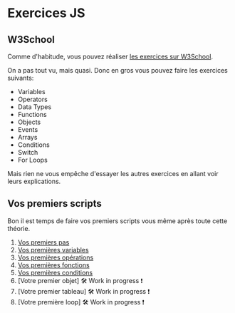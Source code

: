 # Exercices JS

## W3School

Comme d'habitude, vous pouvez réaliser [les exercices sur W3School](https://www.w3schools.com/js/exercise_js.asp).

On a pas tout vu, mais quasi. Donc en gros vous pouvez faire les exercices suivants:

- Variables
- Operators
- Data Types
- Functions
- Objects
- Events
- Arrays
- Conditions
- Switch
- For Loops

Mais rien ne vous empêche d'essayer les autres exercices en allant voir leurs explications.

## Vos premiers scripts

Bon il est temps de faire vos premiers scripts vous même après toute cette théorie. 

1. [Vos premiers pas](exercices/01-ex-js-premiers.md)
2. [Vos premières variables](exercices/02-ex-js-variables.md)
3. [Vos premières opérations](exercices/03-ex-js-operators.md)
4. [Vos premières fonctions](exercices/04-ex-js-functions.md)
5. [Vos premières conditions](exercices/05-ex-js-condition.md)
6. [Votre premier objet] :hammer_and_wrench: Work in progress :exclamation:
7. [Votre premier tableau] :hammer_and_wrench: Work in progress :exclamation:
8. [Votre première loop] :hammer_and_wrench: Work in progress :exclamation: